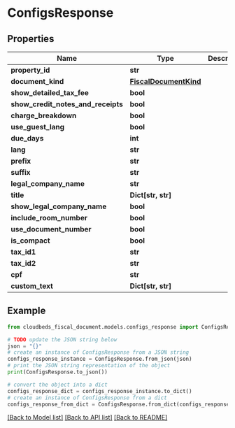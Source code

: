 # ConfigsResponse


## Properties

Name | Type | Description | Notes
------------ | ------------- | ------------- | -------------
**property_id** | **str** |  | [optional] 
**document_kind** | [**FiscalDocumentKind**](FiscalDocumentKind.md) |  | [optional] 
**show_detailed_tax_fee** | **bool** |  | [optional] 
**show_credit_notes_and_receipts** | **bool** |  | [optional] 
**charge_breakdown** | **bool** |  | [optional] 
**use_guest_lang** | **bool** |  | [optional] 
**due_days** | **int** |  | [optional] 
**lang** | **str** |  | [optional] 
**prefix** | **str** |  | [optional] 
**suffix** | **str** |  | [optional] 
**legal_company_name** | **str** |  | [optional] 
**title** | **Dict[str, str]** |  | [optional] 
**show_legal_company_name** | **bool** |  | [optional] 
**include_room_number** | **bool** |  | [optional] 
**use_document_number** | **bool** |  | [optional] 
**is_compact** | **bool** |  | [optional] 
**tax_id1** | **str** |  | [optional] 
**tax_id2** | **str** |  | [optional] 
**cpf** | **str** |  | [optional] 
**custom_text** | **Dict[str, str]** |  | [optional] 

## Example

```python
from cloudbeds_fiscal_document.models.configs_response import ConfigsResponse

# TODO update the JSON string below
json = "{}"
# create an instance of ConfigsResponse from a JSON string
configs_response_instance = ConfigsResponse.from_json(json)
# print the JSON string representation of the object
print(ConfigsResponse.to_json())

# convert the object into a dict
configs_response_dict = configs_response_instance.to_dict()
# create an instance of ConfigsResponse from a dict
configs_response_from_dict = ConfigsResponse.from_dict(configs_response_dict)
```
[[Back to Model list]](../README.md#documentation-for-models) [[Back to API list]](../README.md#documentation-for-api-endpoints) [[Back to README]](../README.md)


